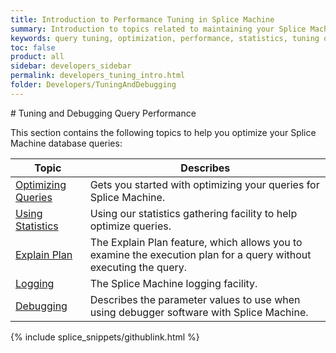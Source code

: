 ```yaml
---
title: Introduction to Performance Tuning in Splice Machine
summary: Introduction to topics related to maintaining your Splice Machine database.
keywords: query tuning, optimization, performance, statistics, tuning queries
toc: false
product: all
sidebar: developers_sidebar
permalink: developers_tuning_intro.html
folder: Developers/TuningAndDebugging
---
```

<section>
<div class="TopicContent" data-swiftype-index="true" markdown="1">
# Tuning and Debugging Query Performance

This section contains the following topics to help you optimize your
Splice Machine database queries:

<table summary="Table of descriptions of and links to the sections in this section.">
                <col />
                <col />
                <thead>
                    <tr>
                        <th>Topic</th>
                        <th>Describes</th>
                    </tr>
                </thead>
                <tbody>
                    <tr>
                        <td><a href="developers_tuning_queryoptimization.html">Optimizing Queries</a>
                        </td>
                        <td>Gets you started with optimizing your queries for Splice Machine.</td>
                    </tr>
                    <tr>
                        <td><a href="developers_tuning_usingstats.html">Using Statistics</a>
                        </td>
                        <td>Using our statistics gathering facility to help optimize queries.</td>
                    </tr>
                    <tr>
                        <td><a href="developers_tuning_explainplan.html">Explain Plan</a>
                        </td>
                        <td>The Explain Plan feature, which allows you to examine the execution plan for a query without executing the query.</td>
                    </tr>
                    <tr>
                        <td><a href="developers_tuning_logging.html">Logging</a>
                        </td>
                        <td>The Splice Machine logging facility.</td>
                    </tr>
                    <tr>
                        <td><a href="developers_tuning_debugging.html">Debugging</a>
                        </td>
                        <td>Describes the parameter values to use when using debugger software with Splice Machine.</td>
                    </tr>
                </tbody>
            </table>
{% include splice_snippets/githublink.html %}
</div>
</section>
